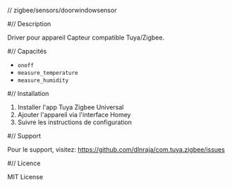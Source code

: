 // zigbee/sensors/doorwindowsensor

#// Description

Driver pour appareil Capteur compatible Tuya/Zigbee.

#// Capacités

- `onoff`
- `measure_temperature`
- `measure_humidity`

#// Installation

1. Installer l'app Tuya Zigbee Universal
2. Ajouter l'appareil via l'interface Homey
3. Suivre les instructions de configuration

#// Support

Pour le support, visitez: https://github.com/dlnraja/com.tuya.zigbee/issues

#// Licence

MIT License
